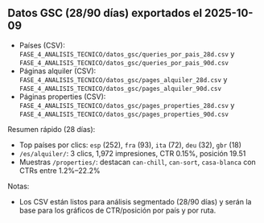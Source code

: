 ## Datos GSC (28/90 días) exportados el 2025-10-09

- Países (CSV): `FASE_4_ANALISIS_TECNICO/datos_gsc/queries_por_pais_28d.csv` y `FASE_4_ANALISIS_TECNICO/datos_gsc/queries_por_pais_90d.csv`
- Páginas alquiler (CSV): `FASE_4_ANALISIS_TECNICO/datos_gsc/pages_alquiler_28d.csv` y `FASE_4_ANALISIS_TECNICO/datos_gsc/pages_alquiler_90d.csv`
- Páginas properties (CSV): `FASE_4_ANALISIS_TECNICO/datos_gsc/pages_properties_28d.csv` y `FASE_4_ANALISIS_TECNICO/datos_gsc/pages_properties_90d.csv`

Resumen rápido (28 días):
- Top países por clics: `esp` (252), `fra` (93), `ita` (72), `deu` (32), `gbr` (18)
- `/es/alquiler/`: 3 clics, 1,972 impresiones, CTR 0.15%, posición 19.51
- Muestras `/properties/`: destacan `can-chill`, `can-sort`, `casa-blanca` con CTRs entre 1.2%–22.2%

Notas:
- Los CSV están listos para análisis segmentado (28/90 días) y serán la base para los gráficos de CTR/posición por país y por ruta.